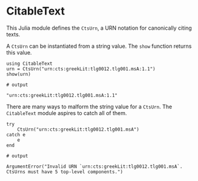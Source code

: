 # CitableText

This Julia module defines the `CtsUrn`, a URN notation for canonically citing texts.

A `CtsUrn` can be instantiated from a string value.  The `show` function returns this value.

```jldoctest urn
using CitableText
urn = CtsUrn("urn:cts:greekLit:tlg0012.tlg001.msA:1.1")
show(urn)

# output

"urn:cts:greekLit:tlg0012.tlg001.msA:1.1"
```

There are many ways to malform the string value for a `CtsUrn`.  The `CitableText` module aspires to catch all of them.

```jldoctest urn
try 
    CtsUrn("urn:cts:greekLit:tlg0012.tlg001.msA")
catch e
    e
end

# output

ArgumentError("Invalid URN `urn:cts:greekLit:tlg0012.tlg001.msA`.  CtsUrns must have 5 top-level components.")
```